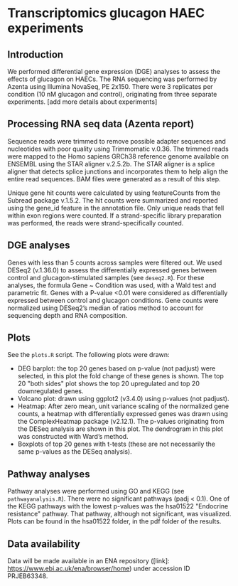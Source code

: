 # Transcriptomics glucagon HAEC experiments

## Introduction
We performed differential gene expression (DGE) analyses to assess the effects of glucagon on HAECs. The RNA sequencing was performed by Azenta using Illumina NovaSeq, PE 2x150. There were 3 replicates per condition (10 nM glucagon and control), originating from three separate experiments. [add more details about experiments]

## Processing RNA seq data (Azenta report)
Sequence reads were trimmed to remove possible adapter sequences and nucleotides with poor quality using Trimmomatic v.0.36. The trimmed reads were mapped to the Homo sapiens GRCh38 reference genome available on ENSEMBL using the STAR aligner v.2.5.2b. The STAR aligner is a splice aligner that detects splice junctions and incorporates them to help align the entire read sequences. BAM files were generated as a result of this step.

Unique gene hit counts were calculated by using featureCounts from the Subread package v.1.5.2. The hit counts were summarized and reported using the gene_id feature in the annotation file. Only unique reads that fell within exon regions were counted. If a strand-specific library preparation was performed, the reads were strand-specifically counted.

## DGE analyses
Genes with less than 5 counts across samples were filtered out. We used DESeq2 (v.1.36.0) to assess the differentially expressed genes between control and glucagon-stimulated samples (see `deseq2.R`). For these analyses, the formula Gene ~ Condition was used, with a Wald test and parametric fit. Genes with a P-value <0.01 were considered as differentially expressed between control and glucagon conditions. Gene counts were normalized using DESeq2’s median of ratios method to account for sequencing depth and RNA composition. 

## Plots
See the `plots.R` script. The following plots were drawn:
- DEG barplot: the top 20 genes based on p-value (not padjust) were selected, in this plot the fold change of these genes is shown. The top 20 "both sides" plot shows the top 20 upregulated and top 20 downregulated genes.
- Volcano plot: drawn using ggplot2 (v3.4.0) using p-values (not padjust).
- Heatmap: After zero mean, unit variance scaling of the normalized gene counts, a heatmap with differentially expressed genes was drawn using the ComplexHeatmap package (v2.12.1). The p-values originating from the DESeq analysis are shown in this plot. The dendrogram in this plot was constructed with Ward’s method.
- Boxplots of top 20 genes with t-tests (these are not necessarily the same p-values as the DESeq analysis).

## Pathway analyses
Pathway analyses were performed using GO and KEGG (see `pathwayanalysis.R`). There were no significant pathways (padj < 0.1). One of the KEGG pathways with the lowest p-values was the hsa01522 "Endocrine resistance" pathway. That pathway, although not significant, was visualized. Plots can be found in the hsa01522 folder, in the pdf folder of the results.

## Data availability
Data will be made available in an ENA repository ([link]: https://www.ebi.ac.uk/ena/browser/home) under accession ID PRJEB63348.
